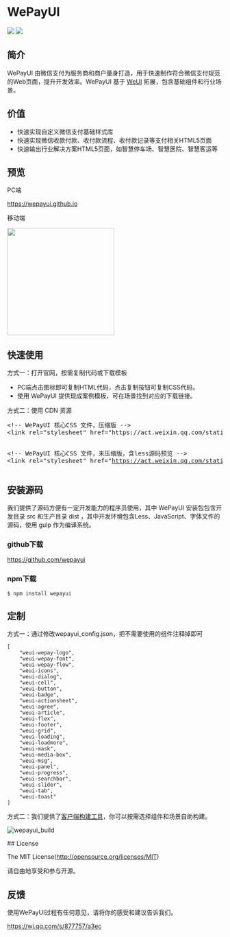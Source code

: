 # WePayUI
<p>
<a href="https://www.npmjs.com/package/wepayui"><img src="https://img.shields.io/badge/npm-v0.0.1-blue.svg"></a>
<a href="https://github.com/wepayui/wepayui"><img src="https://img.shields.io/badge/github-wepayui-green.svg"></a>
</p>

## 简介
WePayUI 由微信支付为服务商和商户量身打造，用于快速制作符合微信支付规范的Web页面，提升开发效率。WePayUI 基于 <a href="https://github.com/weui/weui" target="_blank">WeUI</a> 拓展，包含基础组件和行业场景。

## 价值

<ul>
<li>快速实现自定义微信支付基础样式库</li>
<li>快速实现微信收款付款、收付款流程、收付款记录等支付相关HTML5页面</li>
<li>快速输出行业解决方案HTML5页面，如智慧停车场、智慧医院、智慧客运等</li>
</ul>

## 预览
PC端
<p>
    <a href="https://wepayui.github.io" target="_blank">https://wepayui.github.io</a>
</p>
移动端
<p>
<img width="250" height="250" src="https://wepayui.github.io/img/code.png">
</p>

## 快速使用
方式一：打开官网，按需复制代码或下载模板
<ul>
<li>PC端点击图标即可复制HTML代码，点击复制按钮可复制CSS代码。</li>
<li>使用 WePayUI 提供现成案例模板，可在场景找到对应的下载链接。</li>
</ul>
方式二：使用 CDN 资源
<pre>
&lt;!-- WePayUI 核心CSS 文件，压缩版 --&gt;
&lt;link rel=&quot;stylesheet&quot; href=&quot;https://act.weixin.qq.com/static/cdn/css/wepayui/0.1.1/wepayui.min.css&quot;&gt;

&lt;!-- WePayUI 核心CSS 文件，未压缩版，含less源码预览 --&gt;
&lt;link rel=&quot;stylesheet&quot; href=&quot;https://act.weixin.qq.com/static/cdn/css/wepayui/0.1.1/wepayui.css&quot;&gt;
</pre>

## 安装源码

我们提供了源码方便有一定开发能力的程序员使用，其中 WePayUI 安装包包含开发目录 src 和生产目录 dist ，其中开发环境包含Less、JavaScript、字体文件的源码，使用 gulp 作为编译系统。
### github下载
https://github.com/wepayui

### npm下载
<pre>
<code>$ npm install wepayui</code>
</pre>

## 定制

方式一：通过修改wepayui_config.json，把不需要使用的组件注释掉即可
<pre><code>[
    "weui-wepay-logo", 
    "weui-wepay-font", 
    "weui-wepay-flow", 
    "weui-icons", 
    "weui-dialog", 
    "weui-cell", 
    "weui-button", 
    "weui-badge", 
    "weui-actionsheet", 
    "weui-agree", 
    "weui-article", 
    "weui-flex", 
    "weui-footer", 
    "weui-grid", 
    "weui-loading", 
    "weui-loadmore", 
    "weui-mask", 
    "weui-media-box", 
    "weui-msg", 
    "weui-panel", 
    "weui-progress", 
    "weui-searchbar", 
    "weui-slider", 
    "weui-tab", 
    "weui-toast"
]</code></pre>

方式二：我们提供了<a href="https://github.com/wepayui/wepayui_build_tool" target="_blank">客户端构建工具<a>，你可以按需选择组件和场景自助构建。
<p>
    <img src="https://wepayui.github.io/img/wepayui_build.gif" alt="wepayui_build" class="wepayui-build-show">
</p>
## License

The MIT License(http://opensource.org/licenses/MIT)

请自由地享受和参与开源。
## 反馈

使用WePayUI过程有任何意见，请将你的感受和建议告诉我们。
<p>
    <a href="https://wj.qq.com/s/877757/a3ec" target="_blank">https://wj.qq.com/s/877757/a3ec</a>
</p>
